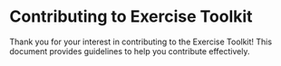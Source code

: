 # Contributing to Exercise Toolkit

Thank you for your interest in contributing to the Exercise Toolkit! This document provides guidelines to help you contribute effectively.
